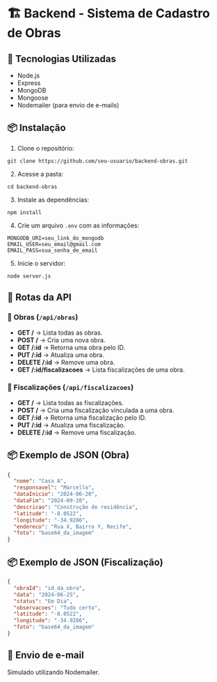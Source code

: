 
# 🏗️ Backend - Sistema de Cadastro de Obras

## 🚀 Tecnologias Utilizadas
- Node.js
- Express
- MongoDB
- Mongoose
- Nodemailer (para envio de e-mails)

## 📦 Instalação

1. Clone o repositório:
```
git clone https://github.com/seu-usuario/backend-obras.git
```

2. Acesse a pasta:
```
cd backend-obras
```

3. Instale as dependências:
```
npm install
```

4. Crie um arquivo `.env` com as informações:
```
MONGODB_URI=seu_link_do_mongodb
EMAIL_USER=seu_email@gmail.com
EMAIL_PASS=sua_senha_de_email
```

5. Inicie o servidor:
```
node server.js
```

## 🔗 Rotas da API

### 📍 Obras (`/api/obras`)
- **GET /** → Lista todas as obras.
- **POST /** → Cria uma nova obra.
- **GET /:id** → Retorna uma obra pelo ID.
- **PUT /:id** → Atualiza uma obra.
- **DELETE /:id** → Remove uma obra.
- **GET /:id/fiscalizacoes** → Lista fiscalizações de uma obra.

### 📝 Fiscalizações (`/api/fiscalizacoes`)
- **GET /** → Lista todas as fiscalizações.
- **POST /** → Cria uma fiscalização vinculada a uma obra.
- **GET /:id** → Retorna uma fiscalização pelo ID.
- **PUT /:id** → Atualiza uma fiscalização.
- **DELETE /:id** → Remove uma fiscalização.

## 📦 Exemplo de JSON (Obra)
```json
{
  "nome": "Casa A",
  "responsavel": "Marcello",
  "dataInicio": "2024-06-20",
  "dataFim": "2024-09-20",
  "descricao": "Construção de residência",
  "latitude": "-8.0522",
  "longitude": "-34.9286",
  "endereco": "Rua X, Bairro Y, Recife",
  "foto": "base64_da_imagem"
}
```

## 📦 Exemplo de JSON (Fiscalização)
```json
{
  "obraId": "id_da_obra",
  "data": "2024-06-25",
  "status": "Em Dia",
  "observacoes": "Tudo certo",
  "latitude": "-8.0522",
  "longitude": "-34.9286",
  "foto": "base64_da_imagem"
}
```

## 📨 Envio de e-mail
Simulado utilizando Nodemailer.
